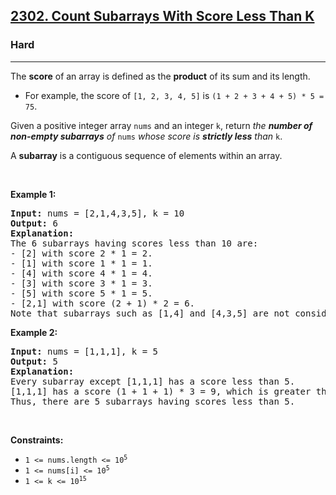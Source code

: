<h2><a href="https://leetcode.com/problems/count-subarrays-with-score-less-than-k/">2302. Count Subarrays With Score Less Than K</a></h2><h3>Hard</h3><hr><div style="user-select: auto;"><p style="user-select: auto;">The <strong style="user-select: auto;">score</strong> of an array is defined as the <strong style="user-select: auto;">product</strong> of its sum and its length.</p>

<ul style="user-select: auto;">
	<li style="user-select: auto;">For example, the score of <code style="user-select: auto;">[1, 2, 3, 4, 5]</code> is <code style="user-select: auto;">(1 + 2 + 3 + 4 + 5) * 5 = 75</code>.</li>
</ul>

<p style="user-select: auto;">Given a positive integer array <code style="user-select: auto;">nums</code> and an integer <code style="user-select: auto;">k</code>, return <em style="user-select: auto;">the <strong style="user-select: auto;">number of non-empty subarrays</strong> of</em> <code style="user-select: auto;">nums</code> <em style="user-select: auto;">whose score is <strong style="user-select: auto;">strictly less</strong> than</em> <code style="user-select: auto;">k</code>.</p>

<p style="user-select: auto;">A <strong style="user-select: auto;">subarray</strong> is a contiguous sequence of elements within an array.</p>

<p style="user-select: auto;">&nbsp;</p>
<p style="user-select: auto;"><strong style="user-select: auto;">Example 1:</strong></p>

<pre style="user-select: auto;"><strong style="user-select: auto;">Input:</strong> nums = [2,1,4,3,5], k = 10
<strong style="user-select: auto;">Output:</strong> 6
<strong style="user-select: auto;">Explanation:</strong>
The 6 subarrays having scores less than 10 are:
- [2] with score 2 * 1 = 2.
- [1] with score 1 * 1 = 1.
- [4] with score 4 * 1 = 4.
- [3] with score 3 * 1 = 3. 
- [5] with score 5 * 1 = 5.
- [2,1] with score (2 + 1) * 2 = 6.
Note that subarrays such as [1,4] and [4,3,5] are not considered because their scores are 10 and 36 respectively, while we need scores strictly less than 10.</pre>

<p style="user-select: auto;"><strong style="user-select: auto;">Example 2:</strong></p>

<pre style="user-select: auto;"><strong style="user-select: auto;">Input:</strong> nums = [1,1,1], k = 5
<strong style="user-select: auto;">Output:</strong> 5
<strong style="user-select: auto;">Explanation:</strong>
Every subarray except [1,1,1] has a score less than 5.
[1,1,1] has a score (1 + 1 + 1) * 3 = 9, which is greater than 5.
Thus, there are 5 subarrays having scores less than 5.
</pre>

<p style="user-select: auto;">&nbsp;</p>
<p style="user-select: auto;"><strong style="user-select: auto;">Constraints:</strong></p>

<ul style="user-select: auto;">
	<li style="user-select: auto;"><code style="user-select: auto;">1 &lt;= nums.length &lt;= 10<sup style="user-select: auto;">5</sup></code></li>
	<li style="user-select: auto;"><code style="user-select: auto;">1 &lt;= nums[i] &lt;= 10<sup style="user-select: auto;">5</sup></code></li>
	<li style="user-select: auto;"><code style="user-select: auto;">1 &lt;= k &lt;= 10<sup style="user-select: auto;">15</sup></code></li>
</ul>
</div>